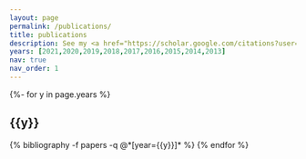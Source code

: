 ```yaml
---
layout: page
permalink: /publications/
title: publications
description: See my <a href="https://scholar.google.com/citations?user=IgKAJBwAAAAJ">Google Scholar profile</a> for more information
years: [2021,2020,2019,2018,2017,2016,2015,2014,2013]
nav: true
nav_order: 1
---
```

<!-- _pages/publications.md -->
<div class="publications">

{%- for y in page.years %}
  <h2 class="year">{{y}}</h2>
  {% bibliography -f papers -q @*[year={{y}}]* %}
{% endfor %}

</div>
